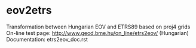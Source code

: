 # eov2etrs
Transformation between Hungarian EOV and ETRS89 based on proj4 grids
On-line test page: http://www.geod.bme.hu/on_line/etrs2eov/ (Hungarian)
Documentation: etrs2eov_doc.rst
